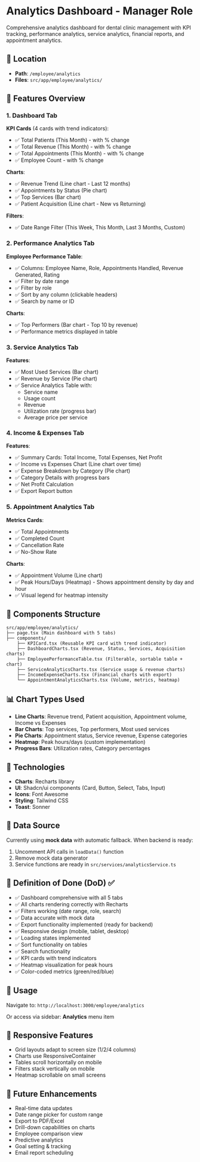 # Analytics Dashboard - Manager Role

Comprehensive analytics dashboard for dental clinic management with KPI tracking, performance analytics, service analytics, financial reports, and appointment analytics.

## 📍 Location
- **Path**: `/employee/analytics`
- **Files**: `src/app/employee/analytics/`

## 🎯 Features Overview

### 1. Dashboard Tab
**KPI Cards** (4 cards with trend indicators):
- ✅ Total Patients (This Month) - with % change
- ✅ Total Revenue (This Month) - with % change  
- ✅ Total Appointments (This Month) - with % change
- ✅ Employee Count - with % change

**Charts**:
- ✅ Revenue Trend (Line chart - Last 12 months)
- ✅ Appointments by Status (Pie chart)
- ✅ Top Services (Bar chart)
- ✅ Patient Acquisition (Line chart - New vs Returning)

**Filters**:
- ✅ Date Range Filter (This Week, This Month, Last 3 Months, Custom)

### 2. Performance Analytics Tab
**Employee Performance Table**:
- ✅ Columns: Employee Name, Role, Appointments Handled, Revenue Generated, Rating
- ✅ Filter by date range
- ✅ Filter by role
- ✅ Sort by any column (clickable headers)
- ✅ Search by name or ID

**Charts**:
- ✅ Top Performers (Bar chart - Top 10 by revenue)
- ✅ Performance metrics displayed in table

### 3. Service Analytics Tab
**Features**:
- ✅ Most Used Services (Bar chart)
- ✅ Revenue by Service (Pie chart)
- ✅ Service Analytics Table with:
  - Service name
  - Usage count
  - Revenue
  - Utilization rate (progress bar)
  - Average price per service

### 4. Income & Expenses Tab
**Features**:
- ✅ Summary Cards: Total Income, Total Expenses, Net Profit
- ✅ Income vs Expenses Chart (Line chart over time)
- ✅ Expense Breakdown by Category (Pie chart)
- ✅ Category Details with progress bars
- ✅ Net Profit Calculation
- ✅ Export Report button

### 5. Appointment Analytics Tab
**Metrics Cards**:
- ✅ Total Appointments
- ✅ Completed Count
- ✅ Cancellation Rate
- ✅ No-Show Rate

**Charts**:
- ✅ Appointment Volume (Line chart)
- ✅ Peak Hours/Days (Heatmap) - Shows appointment density by day and hour
- ✅ Visual legend for heatmap intensity

## 🎨 Components Structure

```
src/app/employee/analytics/
├── page.tsx (Main dashboard with 5 tabs)
├── components/
    ├── KPICard.tsx (Reusable KPI card with trend indicator)
    ├── DashboardCharts.tsx (Revenue, Status, Services, Acquisition charts)
    ├── EmployeePerformanceTable.tsx (Filterable, sortable table + chart)
    ├── ServiceAnalyticsCharts.tsx (Service usage & revenue charts)
    ├── IncomeExpenseCharts.tsx (Financial charts with export)
    └── AppointmentAnalyticsCharts.tsx (Volume, metrics, heatmap)
```

## 📊 Chart Types Used

- **Line Charts**: Revenue trend, Patient acquisition, Appointment volume, Income vs Expenses
- **Bar Charts**: Top services, Top performers, Most used services
- **Pie Charts**: Appointment status, Service revenue, Expense categories
- **Heatmap**: Peak hours/days (custom implementation)
- **Progress Bars**: Utilization rates, Category percentages

## 🔧 Technologies

- **Charts**: Recharts library
- **UI**: Shadcn/ui components (Card, Button, Select, Tabs, Input)
- **Icons**: Font Awesome
- **Styling**: Tailwind CSS
- **Toast**: Sonner

## 📝 Data Source

Currently using **mock data** with automatic fallback. When backend is ready:
1. Uncomment API calls in `loadData()` function
2. Remove mock data generator
3. Service functions are ready in `src/services/analyticsService.ts`

## 🎯 Definition of Done (DoD) ✅

- ✅ Dashboard comprehensive with all 5 tabs
- ✅ All charts rendering correctly with Recharts
- ✅ Filters working (date range, role, search)
- ✅ Data accurate with mock data
- ✅ Export functionality implemented (ready for backend)
- ✅ Responsive design (mobile, tablet, desktop)
- ✅ Loading states implemented
- ✅ Sort functionality on tables
- ✅ Search functionality
- ✅ KPI cards with trend indicators
- ✅ Heatmap visualization for peak hours
- ✅ Color-coded metrics (green/red/blue)

## 🚀 Usage

Navigate to: `http://localhost:3000/employee/analytics`

Or access via sidebar: **Analytics** menu item

## 📱 Responsive Features

- Grid layouts adapt to screen size (1/2/4 columns)
- Charts use ResponsiveContainer
- Tables scroll horizontally on mobile
- Filters stack vertically on mobile
- Heatmap scrollable on small screens

## 🔮 Future Enhancements

- Real-time data updates
- Date range picker for custom range
- Export to PDF/Excel
- Drill-down capabilities on charts
- Employee comparison view
- Predictive analytics
- Goal setting & tracking
- Email report scheduling

